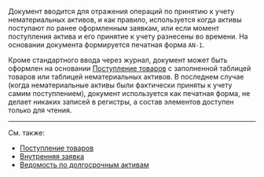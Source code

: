 Документ вводится для отражения операций по принятию к учету нематериальных активов, и как правило, используется когда активы поступают по ранее оформленным заявкам, или если момент поступления актива и его принятие к учету разнесены во времени. На основании документа формируется печатная форма `AN-1`. 

Кроме стандартного ввода через журнал, документ может быть оформлен на основании [Поступление товаров](/d/VendorInvoice) с заполненной таблицей товаров или таблицей нематериальных активов. В последнем случае (когда нематериальные активы были фактически приняты к учету самим поступлением), документ используется как печатная форма, не делает никаких записей в регистры, а состав элементов доступен только для чтения.

---

См. также:

- [Поступление товаров](/d/VendorInvoice)
- [Внутренняя заявка](/d/InternalOrder)
- [Ведомость по долгосрочным активам](/r/Assets)